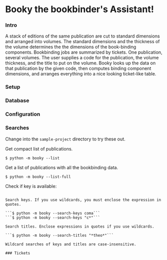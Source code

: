 # Booky the bookbinder's Assistant!

### Intro

A stack of editions of the same publication are cut to standard dimensions
and arranged into volumes. The standard dimensions and the thickness 
of the volume determines the the dimensions of the book-binding components.
Bookbinding jobs are summarized by tickets. One publication, several
volumes. The user supplies a code for the publication, the volume
thickness, and the title to put on the volume. Booky looks up the
data on that publication by the given code, then computes binding
component dimensions, and arranges everything into a nice looking 
ticket-like table. 

### Setup 


### Database


### Configuration


### Searches

Change into the ```sample-project``` directory to try these out.

Get compact list of publications. 

```$ python -m booky --list```

Get a list of publications with all the bookbinding data.

```$ python -m booky --list-full```

Check if key is available:

```$ python -m booky --check-key coma

Search keys. If you use wildcards, you must enclose the expression in quotes.

```$ python -m booky --search-keys coma```
```$ python -m booky --search-keys "c*"```

Search titles. Enclose expressions in quotes if you use wildcards.

```$ python -m booky --search-titles "*theo*"```

Wildcard searches of keys and titles are case-insensitive.

### Tickets



